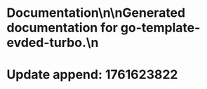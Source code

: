 # Documentation\n\nGenerated documentation for go-template-evded-turbo.\n

# Update append: 1761623822
